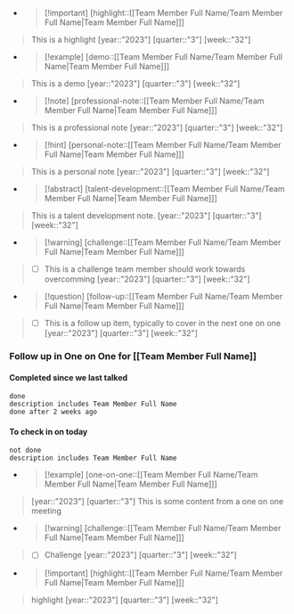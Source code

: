 - > [!important] [highlight::[[Team Member Full Name/Team Member Full Name|Team Member Full Name]]] 
> This is a highlight 
> [year::"2023"] [quarter::"3"] [week::"32"]

- > [!example] [demo::[[Team Member Full Name/Team Member Full Name|Team Member Full Name]]] 
> This is a demo 
> [year::"2023"] [quarter::"3"] [week::"32"]

- > [!note] [professional-note::[[Team Member Full Name/Team Member Full Name|Team Member Full Name]]] 
> This is a professional note 
> [year::"2023"] [quarter::"3"] [week::"32"]

- > [!hint] [personal-note::[[Team Member Full Name/Team Member Full Name|Team Member Full Name]]] 
> This is a personal note 
> [year::"2023"] [quarter::"3"] [week::"32"]

- > [!abstract] [talent-development::[[Team Member Full Name/Team Member Full Name|Team Member Full Name]]] 
> This is a talent development note. 
> [year::"2023"] [quarter::"3"] [week::"32"]

- > [!warning] [challenge::[[Team Member Full Name/Team Member Full Name|Team Member Full Name]]] 
> - [ ] This is a challenge team member should work towards overcomming 
> [year::"2023"] [quarter::"3"] [week::"32"]

- > [!question] [follow-up::[[Team Member Full Name/Team Member Full Name|Team Member Full Name]]] 
> - [ ] This is a follow up item, typically to cover in the next one on one 
> [year::"2023"] [quarter::"3"] [week::"32"]

### Follow up in One on One for [[Team Member Full Name]]
#### Completed since we last talked
```tasks
done
description includes Team Member Full Name
done after 2 weeks ago
```

#### To check in on today
```tasks
not done
description includes Team Member Full Name
```

- >[!example]  [one-on-one::[[Team Member Full Name/Team Member Full Name|Team Member Full Name]]] 
> \[year::"2023"] [quarter::"3"]
> This is some content from a one on one meeting



- > [!warning] [challenge::[[Team Member Full Name/Team Member Full Name|Team Member Full Name]]] 
> - [ ] Challenge
> [year::"2023"] [quarter::"3"] [week::"32"]

 - > [!important] [highlight::[[Team Member Full Name/Team Member Full Name|Team Member Full Name]]] 
> highlight
> [year::"2023"] [quarter::"3"] [week::"32"]
